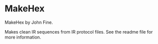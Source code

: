 # MakeHex
MakeHex by John Fine. 

Makes clean IR sequences from IR protocol files. See the readme file for more information.
